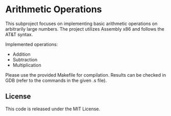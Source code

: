 # Arithmetic Operations

This subproject focuses on implementing basic arithmetic operations on arbitrarily large numbers. 
The project utilizes Assembly x86 and follows the AT&T syntax.

Implemented operations:

* Addition
* Subtraction
* Multiplication

Please use the provided Makefile for compilation. Results can be checked in GDB (refer to the commands in the given .s file).

## License

This code is released under the MIT License.
